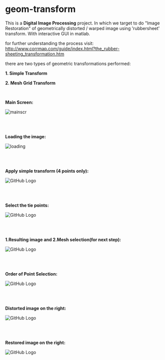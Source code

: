 # geom-transform

This is a **Digital Image Processing** project. In which we target to do "Image Restoration" of geometrically distorted / warped image using 'rubbersheet' transform. 
With interactive GUI in matlab.

for further understanding the process visit: http://www.corrmap.com/guide/index.html?the_rubber-sheeting_transformation.htm

there are two types of geometric transformations performed:

**1. Simple Transform**

**2. Mesh Grid Transform**  

<br />

**Main Screen:**

![mainscr](/screens/step1.PNG)  

<br />
<br />

**Loading the image:**

![loading](/screens/step2.png)

<br />
<br />

**Apply simple transform (4 points only):**

![GitHub Logo](/screens/step3.PNG)

<br />
<br />

**Select the tie points:**

![GitHub Logo](/screens/step4.png)

<br />
<br />

**1.Resulting image and 2.Mesh selection(for next step):**

![GitHub Logo](/screens/step5.jpg)

<br />
<br />


**Order of Point Selection:**

![GitHub Logo](/screens/step6.PNG)

<br />
<br />

**Distorted image on the right:**

![GitHub Logo](/screens/step7.png)

<br />
<br />

**Restored image on the right:**

![GitHub Logo](/screens/step8.jpg)
 
 
 
 
